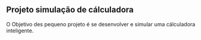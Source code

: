 ## Projeto simulação de cálculadora ##

O Objetivo des pequeno projeto é se desenvolver e simular uma cálculadora inteligente.